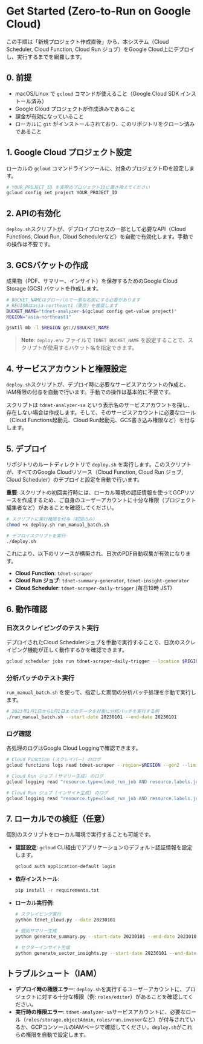 # Get Started (Zero-to-Run on Google Cloud)

この手順は「新規プロジェクト作成直後」から、本システム（Cloud Scheduler, Cloud Function, Cloud Run ジョブ）をGoogle Cloud上にデプロイし、実行するまでを網羅します。

## 0. 前提
- macOS/Linux で `gcloud` コマンドが使えること（Google Cloud SDK インストール済み）
- Google Cloud プロジェクトが作成済みであること
- 課金が有効になっていること
- ローカルに `git` がインストールされており、このリポジトリをクローン済みであること

## 1. Google Cloud プロジェクト設定
ローカルの `gcloud` コマンドラインツールに、対象のプロジェクトIDを設定します。

```bash
# YOUR_PROJECT_ID を実際のプロジェクトIDに置き換えてください
gcloud config set project YOUR_PROJECT_ID
```

## 2. APIの有効化
`deploy.sh`スクリプトが、デプロイプロセスの一部として必要なAPI（Cloud Functions, Cloud Run, Cloud Schedulerなど）を自動で有効化します。手動での操作は不要です。

## 3. GCSバケットの作成
成果物（PDF、サマリー、インサイト）を保存するためのGoogle Cloud Storage (GCS) バケットを作成します。

```bash
# BUCKET_NAMEはグローバルで一意な名前にする必要があります
# REGIONはasia-northeast1（東京）を推奨します
BUCKET_NAME="tdnet-analyzer-$(gcloud config get-value project)"
REGION="asia-northeast1"

gsutil mb -l $REGION gs://$BUCKET_NAME
```
> **Note**: `deploy.env` ファイルで `TDNET_BUCKET_NAME` を設定することで、スクリプトが使用するバケット名を指定できます。

## 4. サービスアカウントと権限設定
`deploy.sh`スクリプトが、デプロイ時に必要なサービスアカウントの作成と、IAM権限の付与を自動で行います。手動での操作は基本的に不要です。

スクリプトは `tdnet-analyzer-sa` という表示名のサービスアカウントを探し、存在しない場合は作成します。そして、そのサービスアカウントに必要なロール（Cloud Functions起動元、Cloud Run起動元、GCS書き込み権限など）を付与します。

## 5. デプロイ
リポジトリのルートディレクトリで `deploy.sh` を実行します。このスクリプトが、すべてのGoogle Cloudリソース（Cloud Function, Cloud Run ジョブ, Cloud Scheduler）のデプロイと設定を自動で行います。

**重要**: スクリプトの初回実行時には、ローカル環境の認証情報を使ってGCPリソースを作成するため、ご自身のユーザーアカウントに十分な権限（プロジェクト編集者など）があることを確認してください。

```bash
# スクリプトに実行権限を付与（初回のみ）
chmod +x deploy.sh run_manual_batch.sh

# デプロイスクリプトを実行
./deploy.sh
```
これにより、以下のリソースが構築され、日次のPDF自動収集が有効になります。
- **Cloud Function**: `tdnet-scraper`
- **Cloud Run ジョブ**: `tdnet-summary-generator`, `tdnet-insight-generator`
- **Cloud Scheduler**: `tdnet-scraper-daily-trigger` (毎日19時 JST)

## 6. 動作確認

### 日次スクレイピングのテスト実行
デプロイされたCloud Schedulerジョブを手動で実行することで、日次のスクレイピング機能が正しく動作するかを確認できます。

```bash
gcloud scheduler jobs run tdnet-scraper-daily-trigger --location $REGION
```

### 分析バッチのテスト実行
`run_manual_batch.sh` を使って、指定した期間の分析バッチ処理を手動で実行します。

```bash
# 2023年1月1日から1月1日までのデータを対象に分析バッチを実行する例
./run_manual_batch.sh --start-date 20230101 --end-date 20230101
```

### ログ確認
各処理のログはGoogle Cloud Loggingで確認できます。

```bash
# Cloud Function (スクレイパー) のログ
gcloud functions logs read tdnet-scraper --region=$REGION --gen2 --limit=50

# Cloud Run ジョブ (サマリー生成) のログ
gcloud logging read "resource.type=cloud_run_job AND resource.labels.job_name=tdnet-summary-generator" --limit=50

# Cloud Run ジョブ (インサイト生成) のログ
gcloud logging read "resource.type=cloud_run_job AND resource.labels.job_name=tdnet-insight-generator" --limit=50
```

## 7. ローカルでの検証（任意）
個別のスクリプトをローカル環境で実行することも可能です。

- **認証設定**:
  `gcloud` CLI経由でアプリケーションのデフォルト認証情報を設定します。
  ```bash
  gcloud auth application-default login
  ```

- **依存インストール**:
  ```bash
  pip install -r requirements.txt
  ```

- **ローカル実行例**:
  ```bash
  # スクレイピング実行
  python tdnet_cloud.py --date 20230101

  # 個別サマリー生成
  python generate_summary.py --start-date 20230101 --end-date 20230101

  # セクターインサイト生成
  python generate_sector_insights.py --start-date 20230101 --end-date 20230101
  ```

## トラブルシュート（IAM）
- **デプロイ時の権限エラー**: `deploy.sh`を実行するユーザーアカウントに、プロジェクトに対する十分な権限（例: `roles/editor`）があることを確認してください。
- **実行時の権限エラー**: `tdnet-analyzer-sa`サービスアカウントに、必要なロール（`roles/storage.objectAdmin`, `roles/run.invoker`など）が付与されているか、GCPコンソールのIAMページで確認してください。`deploy.sh`がこれらの権限を自動で設定します。 